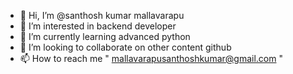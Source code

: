 - 👋 Hi, I’m @santhosh kumar mallavarapu
- 👀 I’m interested in backend developer
- 🌱 I’m currently learning advanced python
- 💞️ I’m looking to collaborate on other content github
- 📫 How to reach me " mallavarapusanthoshkumar@gmail.com "

<!---
santhosh062000/santhosh062000 is a ✨ special ✨ repository because its `README.md` (this file) appears on your GitHub profile.
You can click the Preview link to take a look at your changes.
--->
